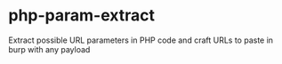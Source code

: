 # php-param-extract
Extract possible URL parameters in PHP code and craft URLs to paste in burp with any payload
